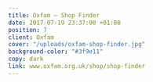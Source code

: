 ```yaml
---
title: Oxfam – Shop Finder
date: 2017-07-19 23:37:00 +01:00
position: 7
client: Oxfam
cover: "/uploads/oxfam-shop-finder.jpg"
background-color: "#3f9e11"
copy: dark
link: www.oxfam.org.uk/shop/shop-finder
---
```



